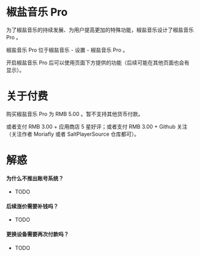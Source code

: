 # 椒盐音乐 Pro

为了椒盐音乐的持续发展、为用户提高更加的特殊功能，椒盐音乐设计了椒盐音乐 Pro 。

椒盐音乐 Pro 位于椒盐音乐 - 设置 - 椒盐音乐 Pro 。

开启椒盐音乐 Pro 后可以使用页面下方提供的功能（后续可能在其他页面也会有显示）。

# 关于付费

购买椒盐音乐 Pro 为 RMB 5.00 。暂不支持其他货币付款。

或者支付 RMB 3.00 + 应用商店 5 星好评；或者支付 RMB 3.00 + Github 关注（关注作者 Moriafly 或者 SaltPlayerSource 仓库都可）。

# 解惑

#### 为什么不推出账号系统？

- TODO

#### 后续涨价需要补钱吗？

- TODO

#### 更换设备需要再次付款吗？

- TODO